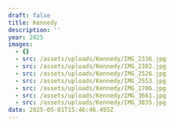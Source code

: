 ```yaml
---
draft: false
title: Kennedy
description: ''
year: 2025
images:
  - {}
  - src: /assets/uploads/Kennedy/IMG_2336.jpg
  - src: /assets/uploads/Kennedy/IMG_2382.jpg
  - src: /assets/uploads/Kennedy/IMG_2526.jpg
  - src: /assets/uploads/Kennedy/IMG_2553.jpg
  - src: /assets/uploads/Kennedy/IMG_2706.jpg
  - src: /assets/uploads/Kennedy/IMG_3661.jpg
  - src: /assets/uploads/Kennedy/IMG_3835.jpg
date: 2025-05-01T15:46:46.495Z
---
```


